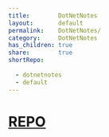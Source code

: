 ```yaml
---
title:        DotNetNotes    
layout:       default    
permalink:    DotNetNotes/    
category:     DotNetNotes    
has_children: true    
share:        true    
shortRepo:    
    
  - dotnetnotes    
  - default    
---
```

    
# [REPO](https://github.com/14paxton/DotNetNotes)
